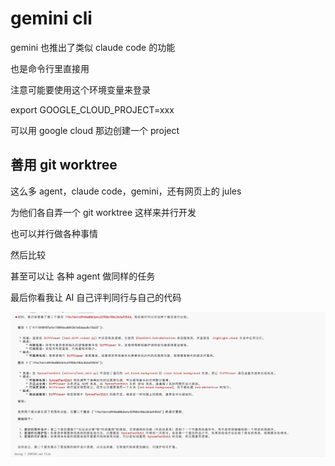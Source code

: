 # gemini cli

gemini 也推出了类似 claude code 的功能

也是命令行里直接用

注意可能要使用这个环境变量来登录

export GOOGLE_CLOUD_PROJECT=xxx

可以用 google cloud 那边创建一个 project

## 善用 git worktree 

这么多 agent，claude code，gemini，还有网页上的 jules

为他们各自弄一个 git worktree 这样来并行开发

也可以并行做各种事情

然后比较

甚至可以让 各种 agent 做同样的任务

最后你看我让 AI 自己评判同行与自己的代码

![gemini 与 claude 代码对比](gemini_vs_claude.png)